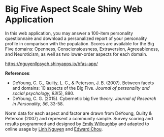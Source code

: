 # Big Five Aspect Scale Shiny Web Application

In this web application, you may answer a 100-item personality questionnaire and download a personalized report of your personality profile in comparison with the population. Scores are available for the Big Five domains: Openness, Consciensiousness, Extraversion, Agreeableness, and Neuroticism, as well as two lower-order aspects for each domain.

https://nguyenllpsych.shinyapps.io/bfas-app/

<b>References</b>:
- DeYoung, C. G., Quilty, L. C., & Peterson, J. B. (2007). Between facets and domains: 10 aspects of the Big Five. <i>Journal of personality and social psychology, 93</i>(5), 880.
- DeYoung, C. G. (2015). Cybernetic big five theory. <i>Journal of Research in Personality, 56</i>, 33-58.

Norm data for each aspect and factor are drawn from DeYoung, Quilty & Peterson (2007) and represent a community sample.
Survey scoring and results programmed and designed by <a rel='noopener' target='_blank' href='https://emilywilloughby.com/'> Emily Willoughby</a> and adapted to online usage by <a rel='noopener' target='_blank' href='https://nguyenllpsych.github.io/'> Linh Nguyen</a> and <a rel='noopener' target='_blank' href='https://cla.umn.edu/about/directory/profile/chou0185/'> Edward Chou</a>.
